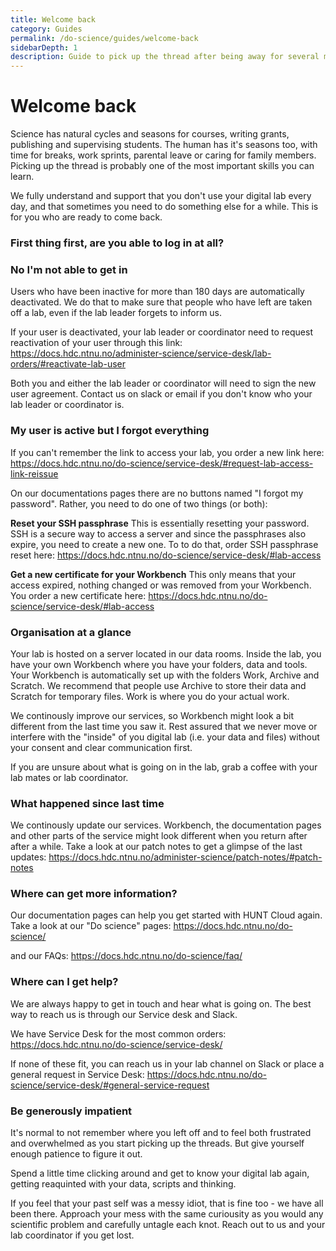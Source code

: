 ```yaml
---
title: Welcome back
category: Guides
permalink: /do-science/guides/welcome-back
sidebarDepth: 1
description: Guide to pick up the thread after being away for several months.
---
```


# Welcome back
Science has natural cycles and seasons for courses, writing grants, publishing and supervising students. The human has it's seasons too, with time for breaks, work sprints, parental leave or caring for family members. 
Picking up the thread is probably one of the most important skills you can learn. 

We fully understand and support that you don't use your digital lab every day, and that sometimes you need to do something else for a while.
This is for you who are ready to come back.

### First thing first, are you able to log in at all?

### No I'm not able to get in
Users who have been inactive for more than 180 days are automatically deactivated. We do that to make sure that people who have left are taken off a lab, even if the lab leader forgets to inform us.

If your user is deactivated, your lab leader or coordinator need to request reactivation of your user through this link:
https://docs.hdc.ntnu.no/administer-science/service-desk/lab-orders/#reactivate-lab-user

Both you and either the lab leader or coordinator will need to sign the new user agreement. Contact us on slack or email if you don't know who your lab leader or coordinator is.

### My user is active but I forgot everything

If you can't remember the link to access your lab, you order a new link here: 
https://docs.hdc.ntnu.no/do-science/service-desk/#request-lab-access-link-reissue

On our documentations pages there are no buttons named "I forgot my password".
Rather, you need to do one of two things (or both):

**Reset your SSH passphrase**
This is essentially resetting your password. 
SSH is a secure way to access a server and since the passphrases also expire, you need to create a new one. 
To to do that, order SSH passphrase reset here: https://docs.hdc.ntnu.no/do-science/service-desk/#lab-access

**Get a new certificate for your Workbench**
This only means that your access expired, nothing changed or was removed from your Workbench.
You order a new certificate here: https://docs.hdc.ntnu.no/do-science/service-desk/#lab-access

### Organisation at a glance
Your lab is hosted on a server located in our data rooms. Inside the lab, you have your own Workbench where you have your folders, data and tools. Your Workbench is automatically set up with the folders Work, Archive and Scratch. We recommend that people use Archive to store their data and Scratch for temporary files. Work is where you do your actual work. 

We continously improve our services, so Workbench might look a bit different from the last time you saw it. 
Rest assured that we never move or interfere with the "inside" of you digital lab (i.e. your data and files) without your consent and clear communication first.

If you are unsure about what is going on in the lab, grab a coffee with your lab mates or lab coordinator. 

### What happened since last time
We continously update our services. Workbench, the documentation pages and other parts of the service might look different when you return after after a while.
Take a look at our patch notes to get a glimpse of the last updates: https://docs.hdc.ntnu.no/administer-science/patch-notes/#patch-notes

### Where can get more information?
Our documentation pages can help you get started with HUNT Cloud again. Take a look at our "Do science" pages:
https://docs.hdc.ntnu.no/do-science/

and our FAQs: 
https://docs.hdc.ntnu.no/do-science/faq/

### Where can I get help?
We are always happy to get in touch and hear what is going on. The best way to reach us is through our Service desk and Slack.

We have Service Desk for the most common orders:
https://docs.hdc.ntnu.no/do-science/service-desk/

If none of these fit, you can reach us in your lab channel on Slack or place a general request in Service Desk:
https://docs.hdc.ntnu.no/do-science/service-desk/#general-service-request

### Be generously impatient
It's  normal to not remember where you left off and to feel both frustrated and overwhelmed as you start picking up the threads. But give yourself enough patience to figure it out. 

Spend a little time clicking around and get to know your digital lab again, getting reaquinted with your data, scripts and thinking.

If you feel that your past self was a messy idiot, that is fine too - we have all been there. Approach your mess with the same curiousity as you would any scientific problem and carefully untagle each knot. 
 Reach out to us and your lab coordinator if you get lost.
